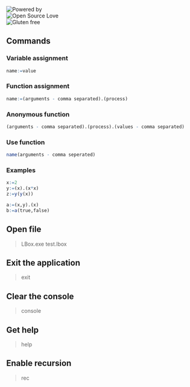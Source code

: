 ![Powered by](https://img.shields.io/badge/Powered%20By-Black%20Magic%20and%20lambda%20calculus-orange.svg?longCache=true&style=flat-square)<br>
![Open Source Love](https://img.shields.io/badge/Open%20source-%E2%9D%A4%EF%B8%8F-brightgreen.svg?style=flat-square)<br>
![Gluten free](https://img.shields.io/badge/Gluten-Free-blue.svg?longCache=true&style=flat-square)
## Commands

### Variable assignment
```r
name:=value
```
### Function assignment
```r
name:=(arguments - comma separated).(process)
```
### Anonymous function
```r
(arguments - comma separated).(process).(values - comma separated)
```
### Use function
```r
name(arguments - comma seperated)
```
### Examples
```r
x:=2
y:=(x).(x*x)
z:=y(y(x))

a:=(x,y).(x)
b:=a(true,false)
```

## Open file
> LBox.exe test.lbox

## Exit the application
> exit

## Clear the console
> console

## Get help
> help

## Enable recursion
> rec
